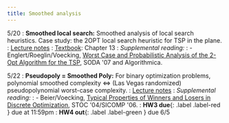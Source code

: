 ```yaml
---
title: Smoothed analysis
---
```


5/20
: **Smoothed local search:** Smoothed analysis of local search heuristics. Case study: the 2OPT local search heuristic for TSP in the plane.
: [Lecture notes](https://vitercik.github.io/bwca/assets/notes/l17.pdf)
: [Textbook](https://searchworks.stanford.edu/view/13773968): Chapter 13
: *Supplemental reading:*
: - Englert/Roeglin/Voecking, [Worst Case and Probabilistic Analysis of the 2-Opt Algorithm for the TSP](https://arxiv.org/abs/2302.06889), SODA '07 and Algorithmica.

5/22
: **Pseudopoly = Smoothed Poly:** For binary optimization problems, polynomial smoothed complexity <=> (Las Vegas randomized) pseudopolynomial worst-case complexity.
: [Lecture notes](https://vitercik.github.io/bwca/assets/notes/l18.pdf)
: *Supplemental reading:*
: - Beier/Voecking, [Typical Properties of Winners and Losers in Discrete Optimization](https://dl.acm.org/doi/10.1145/1007352.1007409), STOC '04/SICOMP '06.
: **HW3 due**{: .label .label-red } due at 11:59pm
: **HW4 out**{: .label .label-green } due 6/5
